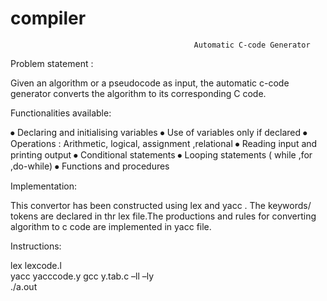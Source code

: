 # compiler
                                             Automatic C-code Generator       
Problem statement :

Given an algorithm or a pseudocode as input, the automatic c-code generator converts the algorithm to its corresponding C code.

Functionalities available:

⦁	Declaring and initialising variables
⦁	Use of variables only if declared
⦁	Operations : Arithmetic, logical, assignment ,relational
⦁	Reading input and printing output
⦁	Conditional statements
⦁	Looping statements ( while ,for ,do-while)
⦁	Functions and procedures

Implementation:

This convertor has been constructed using lex and yacc . The keywords/ tokens are declared in thr lex file.The productions and rules for converting algorithm to c code are implemented in yacc file.

Instructions:

lex lexcode.l      
yacc yacccode.y
gcc y.tab.c –ll –ly  
./a.out
